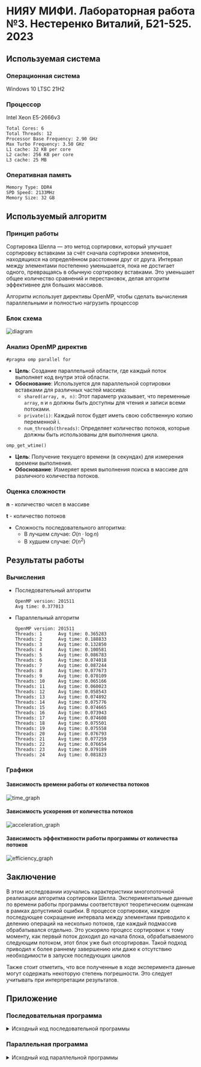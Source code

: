 # НИЯУ МИФИ. Лабораторная работа №3. Нестеренко Виталий, Б21-525. 2023

## Используемая система

### Операционная система
Windows 10 LTSC 21H2

### Процессор
Intel Xeon E5-2666v3
```text
Total Cores: 6
Total Threads: 12
Processor Base Frequency: 2.90 GHz
Max Turbo Frequency: 3.50 GHz
L1 cache: 32 KB per core
L2 cache: 256 KB per core
L3 cache: 25 MB
```

### Оперативная память
```text
Memory Type: DDR4
SPD Speed: 2133MHz
Memory Size: 32 GB
```

## Используемый алгоритм

### Принцип работы
Сортировка Шелла — это метод сортировки, который улучшает сортировку вставками за счёт сначала сортировки элементов, находящихся на определённом расстоянии друг от друга. Интервал между элементами постепенно уменьшается, пока не достигает одного, превращаясь в обычную сортировку вставками. Это уменьшает общее количество сравнений и перестановок, делая алгоритм эффективнее для больших массивов.

Алгоритм использует директивы OpenMP, чтобы сделать вычисления параллельными и полностью нагрузить процессор

### Блок схема
![diagram](images/diagram.png)

### Анализ OpenMP директив

`#pragma omp parallel for`

- **Цель**: Создание параллельной области, где каждый поток выполняет код внутри этой области.
- **Обоснование**: Используется для параллельной сортировки вставками для различных частей массива:
    - `shared(array, m, n)`: Этот параметр указывает, что переменные `array`, `m` и `n` должны быть доступны для чтения
      и записи всеми потоками.
    - `private(i)`: Каждый поток будет иметь свою собственную копию переменной i.
    - `num_threads(threads)`: Определяет количество потоков, которые должны быть использованы для выполнения цикла.

`omp_get_wtime()`

- **Цель**: Получение текущего времени (в секундах) для измерения времени выполнения.
- **Обоснование**: Измеряет время выполнения поиска в массиве для различного количества потоков.

### Оценка сложности
**n** - количество чисел в массиве

**t** - количество потоков

- Сложность последовательного алгоритма:
  - В лучшем случае: $O(n\cdot\log{n})$
  - В худшем случае: $O(n^2)$

## Результаты работы
### Вычисления
- Последовательный алгоритм
  ```text
  OpenMP version: 201511
  Avg time: 0.377013
  ```
- Параллельный алгоритм
  ```text
  OpenMP version: 201511
  Threads: 1      Avg time: 0.365283
  Threads: 2      Avg time: 0.188833
  Threads: 3      Avg time: 0.132850
  Threads: 4      Avg time: 0.100581
  Threads: 5      Avg time: 0.086783
  Threads: 6      Avg time: 0.074018
  Threads: 7      Avg time: 0.087244
  Threads: 8      Avg time: 0.077673
  Threads: 9      Avg time: 0.070109
  Threads: 10     Avg time: 0.065166
  Threads: 11     Avg time: 0.060023
  Threads: 12     Avg time: 0.058543
  Threads: 13     Avg time: 0.074892
  Threads: 14     Avg time: 0.075776
  Threads: 15     Avg time: 0.074665
  Threads: 16     Avg time: 0.073943
  Threads: 17     Avg time: 0.074608
  Threads: 18     Avg time: 0.075501
  Threads: 19     Avg time: 0.075558
  Threads: 20     Avg time: 0.076793
  Threads: 21     Avg time: 0.077259
  Threads: 22     Avg time: 0.076654
  Threads: 23     Avg time: 0.079189
  Threads: 24     Avg time: 0.081823
  ```

### Графики
#### Зависимость времени работы от количества потоков
![time_graph](images/time_graph.png)

#### Зависимость ускорения от количества потоков
![acceleration_graph](images/acceleration_graph.png)

#### Зависимость эффективности работы программы от количества потоков
![efficiency_graph](images/efficiency_graph.png)

## Заключение
В этом исследовании изучались характеристики многопоточной реализации алгоритма сортировки Шелла. Экспериментальные данные по времени работы программы соответствуют теоретическим оценкам в рамках допустимой ошибки. В процессе сортировки, каждое последующее сокращение интервала между элементами приводило к делению операций на несколько потоков, где каждый подмассив обрабатывался отдельно. Это ускоряло процесс сортировки: к тому моменту, как первый поток доходил до начала блока, обрабатываемого следующим потоком, этот блок уже был отсортирован. Такой подход приводил к более раннему завершению или даже к отсутствию необходимости в запуске последующих циклов

Также стоит отметить, что все полученные в ходе эксперимента данные могут содержать некоторую степень погрешности. Это следует учитывать при интерпретации результатов.

## Приложение
### Последовательная программа
<details>
  <summary>Исходный код последовательной программы</summary>

  ```c
  #include <stdio.h>
  #include <stdlib.h>
  #include <omp.h>

  void shellSort(int* arr, int n) {
      for (int gap = n / 2; gap > 0; gap /= 2) {
          for (int i = gap; i < n; i++) {
              int temp = arr[i];
              int j;
              for (j = i; j >= gap && arr[j - gap] > temp; j -= gap)
                  arr[j] = arr[j - gap];
              arr[j] = temp;
          }
      }
  }

  int main(int argc, char** argv) {
      const int count = 1000000;
      const int random_seed = 132957;
      const int iterations = 20;
      double start_time, end_time, total = 0;
      int* array;

      srand(random_seed);
      printf("OpenMP version: %d\n", _OPENMP);

      for (int j = 0; j < iterations; ++j) {
          array = (int*)malloc(count*sizeof(int));
          for (int i = 0; i < count; ++i) { 
              array[i] = rand();
          }

          start_time = omp_get_wtime();
          shellSort(array, count);
          end_time = omp_get_wtime();
          total += end_time - start_time;

          free(array);
      }

      printf("Avg time: %f\n", total / (double) iterations);
      return 0;
  }
  ```
</details>

### Параллельная программа
<details>
  <summary>Исходный код параллельной программы</summary>

  ```c
  #include <stdio.h>
  #include <stdlib.h>
  #include <omp.h>

  void shellSort(int* arr, int n, int threads) {
      int i, gap;
      for (gap = n / 2; gap > 0; gap /= 2) {
          #pragma omp parallel for shared(arr, gap, n) private(i) num_threads(threads)
          for (i = gap; i < n; i++) {
              int temp = arr[i];
              int j;
              for (j = i; j >= gap && arr[j - gap] > temp; j -= gap)
                  arr[j] = arr[j - gap];
              arr[j] = temp;
          }
      }
  }

  int main(int argc, char** argv) {
      const int count = 1000000;
      const int random_seed = 132957;
      const int max_threads = 24;
      const int iterations = 20;
      double start_time, end_time, total;
      int* array;

      srand(random_seed);
      printf("OpenMP version: %d\n", _OPENMP);

      for (int threads = 1; threads <= max_threads; threads++) {
          total = 0;

          for (int j = 0; j < iterations; ++j) {
              array = (int*)malloc(count*sizeof(int));
              for (int i = 0; i < count; ++i) { 
                  array[i] = rand();
              }

              start_time = omp_get_wtime();
              shellSort(array, count, threads);
              end_time = omp_get_wtime();
              total += end_time - start_time;

              free(array);
          }
          printf("Threads: %d\tAvg time: %f\n", threads, total / (double) iterations);
      }

      return 0;
  }
  ```

</details>
